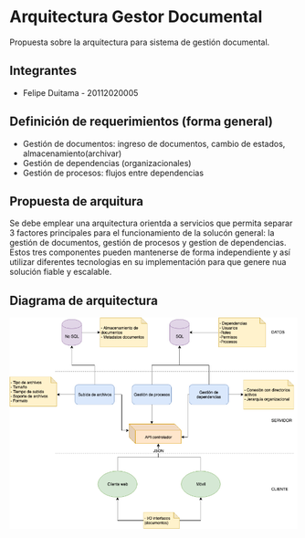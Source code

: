 # Arquitectura Gestor Documental

Propuesta sobre la arquitectura para sistema de gestión documental.

## Integrantes

- Felipe Duitama - 20112020005

## Definición de requerimientos (forma general)

- Gestión de documentos: ingreso de documentos, cambio de estados, almacenamiento(archivar)
- Gestión de dependencias (organizacionales)
- Gestión de procesos: flujos entre dependencias

## Propuesta de arquitura

Se debe emplear una arquitectura orientda a servicios que permita separar 3 factores principales para el funcionamiento de la solucón general: la gestión de documentos, gestión de procesos y gestion de dependencias. Estos tres componentes pueden mantenerse de forma independiente y así utilizar diferentes tecnologias en su implementación para que genere nua solución fiable y escalable.

## Diagrama de arquitectura

![Alt text](Propuesta%20arquitectura.png?raw=true "Arquitectura")
